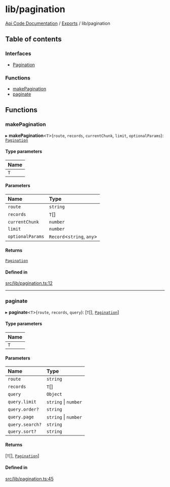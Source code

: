 # lib/pagination
 
[Api Code Documentation](../README.md) / [Exports](../modules.md) / lib/pagination

## Table of contents

### Interfaces

- [Pagination](../interfaces/lib_pagination.Pagination.md)

### Functions

- [makePagination](lib_pagination.md#makepagination)
- [paginate](lib_pagination.md#paginate)

## Functions

### makePagination

▸ **makePagination**\<`T`\>(`route`, `records`, `currentChunk`, `limit`, `optionalParams`): [`Pagination`](../interfaces/lib_pagination.Pagination.md)

#### Type parameters

| Name |
| :------ |
| `T` |

#### Parameters

| Name | Type |
| :------ | :------ |
| `route` | `string` |
| `records` | `T`[] |
| `currentChunk` | `number` |
| `limit` | `number` |
| `optionalParams` | `Record`\<`string`, `any`\> |

#### Returns

[`Pagination`](../interfaces/lib_pagination.Pagination.md)

#### Defined in

[src/lib/pagination.ts:12](https://github.com/openkfw/TruBudget/blob/3b9e793/api/src/lib/pagination.ts#L12)

___

### paginate

▸ **paginate**\<`T`\>(`route`, `records`, `query`): [`T`[], [`Pagination`](../interfaces/lib_pagination.Pagination.md)]

#### Type parameters

| Name |
| :------ |
| `T` |

#### Parameters

| Name | Type |
| :------ | :------ |
| `route` | `string` |
| `records` | `T`[] |
| `query` | `Object` |
| `query.limit` | `string` \| `number` |
| `query.order?` | `string` |
| `query.page` | `string` \| `number` |
| `query.search?` | `string` |
| `query.sort?` | `string` |

#### Returns

[`T`[], [`Pagination`](../interfaces/lib_pagination.Pagination.md)]

#### Defined in

[src/lib/pagination.ts:45](https://github.com/openkfw/TruBudget/blob/3b9e793/api/src/lib/pagination.ts#L45)
